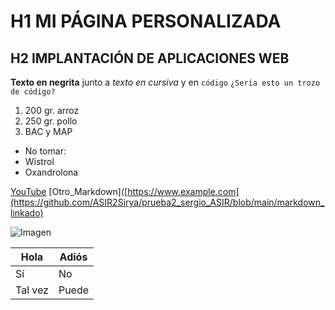 # H1 MI PÁGINA PERSONALIZADA
## H2 IMPLANTACIÓN DE APLICACIONES WEB
**Texto en negrita** junto a *texto en cursiva* y en `código`
`¿Sería esto un trozo de código?`

1. 200 gr. arroz
2. 250 gr. pollo
3. BAC y MAP

- No tomar:
- Wistrol
- Oxandrolona

[YouTube](https://www.youtube.com)
[Otro_Markdown]([https://www.example.com](https://github.com/ASIR2Sirya/prueba2_sergio_ASIR/blob/main/markdown_linkado)

![Imagen](https://e7.pngegg.com/pngimages/793/323/png-clipart-denn%C5%8D-senshi-porygon-the-pokemon-company-porygon2-instagram-frame-angle-rectangle.png)

| Hola      | Adiós |
| ----------- | ----------- |
| Sí      | No       |
| Tal vez   | Puede        |
